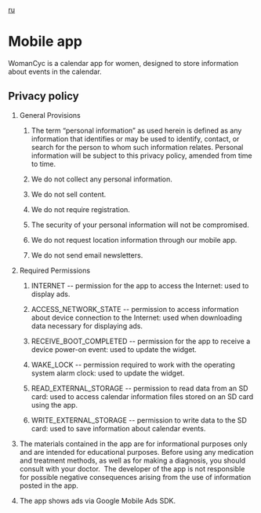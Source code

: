 [ru](ru.html)

# Mobile app

WomanCyc is a calendar app for women, designed to store information about events in the calendar.

## Privacy policy

1. General Provisions

    1. The term “personal information” as used herein is defined as any information that identifies or may be used to identify, contact,
 or search for the person to whom such information relates. Personal information will be subject to this privacy policy, amended from time to time.

    1. We do not collect any personal information.

    1. We do not sell content.

    1. We do not require registration.

    1. The security of your personal information will not be compromised.

    1. We do not request location information through our mobile app.

    1. We do not send email newsletters.

1. Required Permissions

    1. INTERNET -- permission for the app to access the Internet: used to display ads.

    1. ACCESS_NETWORK_STATE -- permission to access information about device connection to the Internet:
 used when downloading data necessary for displaying ads.

    1. RECEIVE_BOOT_COMPLETED -- permission for the app to receive a device power-on event: used to update the widget.

    1. WAKE_LOCK -- permission required to work with the operating system alarm clock: used to update the widget.

    1. READ_EXTERNAL_STORAGE -- permission to read data from an SD card: used to access calendar information files stored on an SD card using the app.

    1. WRITE_EXTERNAL_STORAGE -- permission to write data to the SD card: used to save information about calendar events.

1. The materials contained in the app are for informational purposes only and are intended for educational purposes.
 Before using any medication and treatment methods, as well as for making a diagnosis, you should consult with your doctor.
 The developer of the app is not responsible for possible negative consequences arising from the use of information posted in the app.

1. The app shows ads via Google Mobile Ads SDK.

